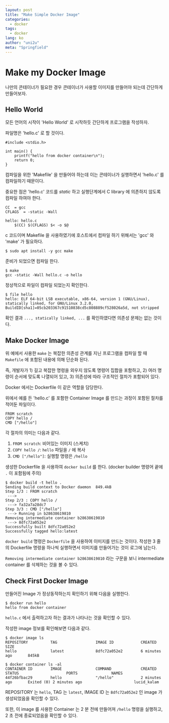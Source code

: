 ```yaml
---
layout: post
title: "Make Simple Docker Image"
categories:
  - docker
tags:
  - docker
lang: ko
author: "uni2u"
meta: "Springfield"
---
```


# Make my Docker Image

나만의 콘테이너가 필요한 경우 콘테이너가 사용할 이미지를 만들어야 되는데 간단하게 만들어보자.

## Hello World

모든 언어의 시작이 'Hello World' 로 시작하듯 간단하게 프로그램을 작성하자.

파일명은 'hello.c' 로 할 것이다.

```
#include <stdio.h>

int main() {
	printf("hello from docker container\n");
	return 0;
}
```

컴파일을 위한 'Makefile' 을 만들어야 하는데 이는 콘테이너가 실행하면서 'hello.c' 를 컴파일하기 때문이다.

중요한 점은 'hello.c' 코드를 _static_ 하고 실행단계에서 C library 에 의존하지 않도록 컴파일 하여야 한다.

```
CC	= gcc
CFLAGS	= -static -Wall

hello: hello.c
	$(CC) $(CFLAGS) $< -o $@
```

c 코드이며 Makefile 을 사용하였기에 호스트에서 컴파일 하기 위해서는 'gcc' 와 'make' 가 필요하다.

```
$ sudo apt install -y gcc make
```

준비가 되었으면 컴파일 한다.

```
$ make
gcc -static -Wall hello.c -o hello
```

정상적으로 파일이 컴파일 되었는지 확인한다.

```
$ file hello
hello: ELF 64-bit LSB executable, x86-64, version 1 (GNU/Linux), statically linked, for GNU/Linux 3.2.0, BuildID[sha1]=05cb203367c91510838cd5c808889cf528026a5d, not stripped
```

확인 결과 `..., statically linked, ...` 를 확인하였다면 의존성 문제는 없는 것이다.

## Make Docker Image

위 예에서 사용한 `make` 는 복잡한 의존성 관계를 지닌 프로그램을 컴파일 할 때 `Makefile` 에 포함된 내용에 의해 단순화 된다.

즉, 개발자가 1) 길고 복잡한 명령을 외우지 않도록 명령어 집합을 포함하고, 2) 여러 명령이 순서에 맞도록 나열되어 있고, 3) 의존성에 따라 구조적인 절차가 포함되어 있다.

Docker 에서는 Dockerfile 이 같은 역할을 담당한다.

위에서 예를 든 'hello.c' 를 포함한 Container Image 를 만드는 과정이 포함된 절차를 적어둔 파일이다.

```
FROM scratch
COPY hello /
CMD ["/hello"]
```

각 절차의 의미는 다음과 같다.

1. `FROM scratch`: 비어있는 이미지 (스케치)
2. `COPY hello /`: `hello` 파일을 `/` 에 복사
3. `CMD ["/hello"]`: 실행할 명령은 `/hello`

생성한 Dockerfile 을 사용하여 `docker build` 를 한다. (docker builder 명령어 끝에 `.` 이 포함됨에 주의)

```
$ docker build -t hello .
Sending build context to Docker daemon  849.4kB
Step 1/3 : FROM scratch
 --->
Step 2/3 : COPY hello /
 ---> fa32a7a28dc7
Step 3/3 : CMD ["/hello"]
 ---> Running in b28638619810
Removing intermediate container b28638619810
 ---> 8dfc72a052e2
Successfully built 8dfc72a052e2
Successfully tagged hello:latest
```

`docker build` 명령은 `Dockerfile` 을 사용하여 이미지를 만드는 것이다. 작성한 3 줄의 Dockerfile 명령을 하나씩 실행하면서 이미지를 만들어가는 것이 로그에 남는다.

`Removing intermediate container b28638619810` 라는 구문을 보니 intermediate container 를 삭제하는 것을 볼 수 있다.

## Check First Docker Image

만들어진 Image 가 정상동작하는지 확인하기 위해 다음을 실행한다.

```
$ docker run hello
hello from docker container
```

`hello.c` 에서 출력하고자 하는 결과가 나타나는 것을 확인할 수 있다.

작성한 image 정보를 확인해보면 다음과 같다.

```
$ docker image ls
REPOSITORY          TAG                 IMAGE ID            CREATED             SIZE
hello               latest              8dfc72a052e2        6 minutes ago       845kB

$ docker container ls -al
CONTAINER ID        IMAGE               COMMAND             CREATED             STATUS                     PORTS               NAMES
44f26bfbac29        hello               "/hello"            2 minutes ago       Exited (0) 2 minutes ago                       lucid_kalam
```

REPOSITORY 는 `hello`, TAG 는 `latest`, IMAGE ID 는 `8dfc72a052e2` 인 image 가 생성되었음을 확인할 수 있다.

또한, 이 image 를 사용한 Container 는 2 분 전에 만들어져 `/hello` 명령을 실행하고, 2 초 전에 종료되었음을 확인할 수 있다.
